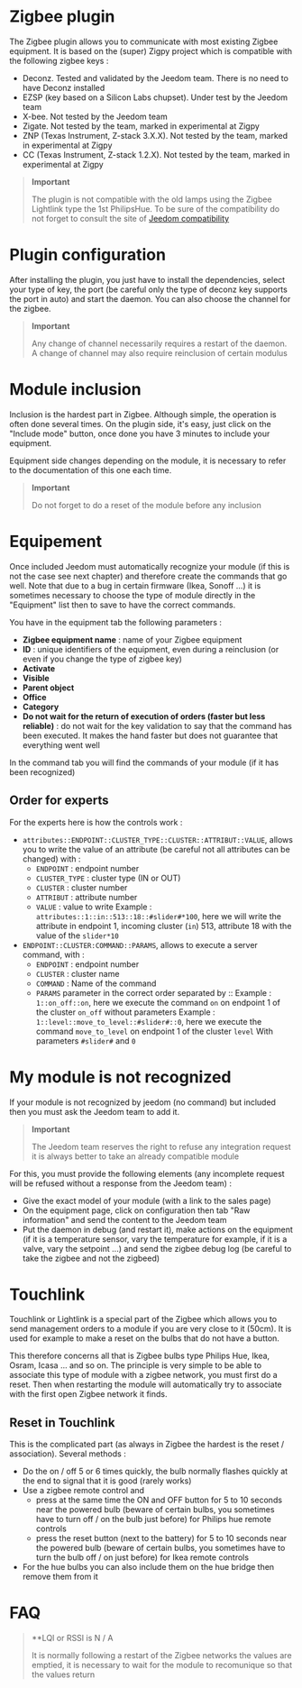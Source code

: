 # Zigbee plugin

The Zigbee plugin allows you to communicate with most existing Zigbee equipment. It is based on the (super) Zigpy project which is compatible with the following zigbee keys :

- Deconz. Tested and validated by the Jeedom team. There is no need to have Deconz installed
- EZSP (key based on a Silicon Labs chupset). Under test by the Jeedom team
- X-bee. Not tested by the Jeedom team
- Zigate. Not tested by the team, marked in experimental at Zigpy
- ZNP (Texas Instrument, Z-stack 3.X.X). Not tested by the team, marked in experimental at Zigpy
- CC (Texas Instrument, Z-stack 1.2.X). Not tested by the team, marked in experimental at Zigpy

>**Important**
>
>The plugin is not compatible with the old lamps using the Zigbee Lightlink type the 1st PhilipsHue. To be sure of the compatibility do not forget to consult the site of [Jeedom compatibility](https://compatibility.jeedom.com)

# Plugin configuration

After installing the plugin, you just have to install the dependencies, select your type of key, the port (be careful only the type of deconz key supports the port in auto) and start the daemon. You can also choose the channel for the zigbee.

>**Important**
>
>Any change of channel necessarily requires a restart of the daemon. A change of channel may also require reinclusion of certain modulus


# Module inclusion

Inclusion is the hardest part in Zigbee. Although simple, the operation is often done several times. On the plugin side, it's easy, just click on the "Include mode" button, once done you have 3 minutes to include your equipment.

Equipment side changes depending on the module, it is necessary to refer to the documentation of this one each time.

>**Important**
>
>Do not forget to do a reset of the module before any inclusion

# Equipement

Once included Jeedom must automatically recognize your module (if this is not the case see next chapter) and therefore create the commands that go well. Note that due to a bug in certain firmware (Ikea, Sonoff ...) it is sometimes necessary to choose the type of module directly in the "Equipment" list then to save to have the correct commands.

You have in the equipment tab the following parameters :

- **Zigbee equipment name** : name of your Zigbee equipment
- **ID** : unique identifiers of the equipment, even during a reinclusion (or even if you change the type of zigbee key)
- **Activate**
- **Visible**
- **Parent object**
- **Office**
- **Category**
- **Do not wait for the return of execution of orders (faster but less reliable)** : do not wait for the key validation to say that the command has been executed. It makes the hand faster but does not guarantee that everything went well

In the command tab you will find the commands of your module (if it has been recognized)

## Order for experts

For the experts here is how the controls work :

- ``attributes::ENDPOINT::CLUSTER_TYPE::CLUSTER::ATTRIBUT::VALUE``, allows you to write the value of an attribute (be careful not all attributes can be changed) with :
  - ``ENDPOINT`` : endpoint number
  - ``CLUSTER_TYPE`` : cluster type (IN or OUT)
  - ``CLUSTER`` : cluster number
  - ``ATTRIBUT`` : attribute number
  - ``VALUE`` : value to write
Example : ``attributes::1::in::513::18::#slider#*100``, here we will write the attribute in endpoint 1, incoming cluster (``in``) 513, attribute 18 with the value of the ``slider*10``
- ``ENDPOINT::CLUSTER:COMMAND::PARAMS``, allows to execute a server command, with :
  - ``ENDPOINT`` : endpoint number
  - ``CLUSTER`` : cluster name
  - ``COMMAND`` : Name of the command
  - ``PARAMS`` parameter in the correct order separated by ::
Example : ``1::on_off::on``, here we execute the command ``on`` on endpoint 1 of the cluster ``on_off`` without parameters
Example : ``1::level::move_to_level::#slider#::0``, here we execute the command ``move_to_level`` on endpoint 1 of the cluster ``level`` With parameters ``#slider#`` and ``0``

# My module is not recognized

If your module is not recognized by jeedom (no command) but included then you must ask the Jeedom team to add it.

>**Important**
>
>The Jeedom team reserves the right to refuse any integration request it is always better to take an already compatible module

For this, you must provide the following elements (any incomplete request will be refused without a response from the Jeedom team) :

- Give the exact model of your module (with a link to the sales page)
- On the equipment page, click on configuration then tab "Raw information" and send the content to the Jeedom team
- Put the daemon in debug (and restart it), make actions on the equipment (if it is a temperature sensor, vary the temperature for example, if it is a valve, vary the setpoint ...) and send the zigbee debug log (be careful to take the zigbee and not the zigbeed)

# Touchlink

Touchlink or Lightlink is a special part of the Zigbee which allows you to send management orders to a module if you are very close to it (50cm). It is used for example to make a reset on the bulbs that do not have a button.

This therefore concerns all that is Zigbee bulbs type Philips Hue, Ikea, Osram, Icasa ... and so on. The principle is very simple to be able to associate this type of module with a zigbee network, you must first do a reset. Then when restarting the module will automatically try to associate with the first open Zigbee network it finds.

## Reset in Touchlink

This is the complicated part (as always in Zigbee the hardest is the reset / association). Several methods :

- Do the on / off 5 or 6 times quickly, the bulb normally flashes quickly at the end to signal that it is good (rarely works)
- Use a zigbee remote control and
  - press at the same time the ON and OFF button for 5 to 10 seconds near the powered bulb (beware of certain bulbs, you sometimes have to turn off / on the bulb just before) for Philips hue remote controls
  - press the reset button (next to the battery) for 5 to 10 seconds near the powered bulb (beware of certain bulbs, you sometimes have to turn the bulb off / on just before) for Ikea remote controls
- For the hue bulbs you can also include them on the hue bridge then remove them from it

# FAQ

>**LQI or RSSI is N / A
>
>It is normally following a restart of the Zigbee networks the values are emptied, it is necessary to wait for the module to recomunique so that the values return
